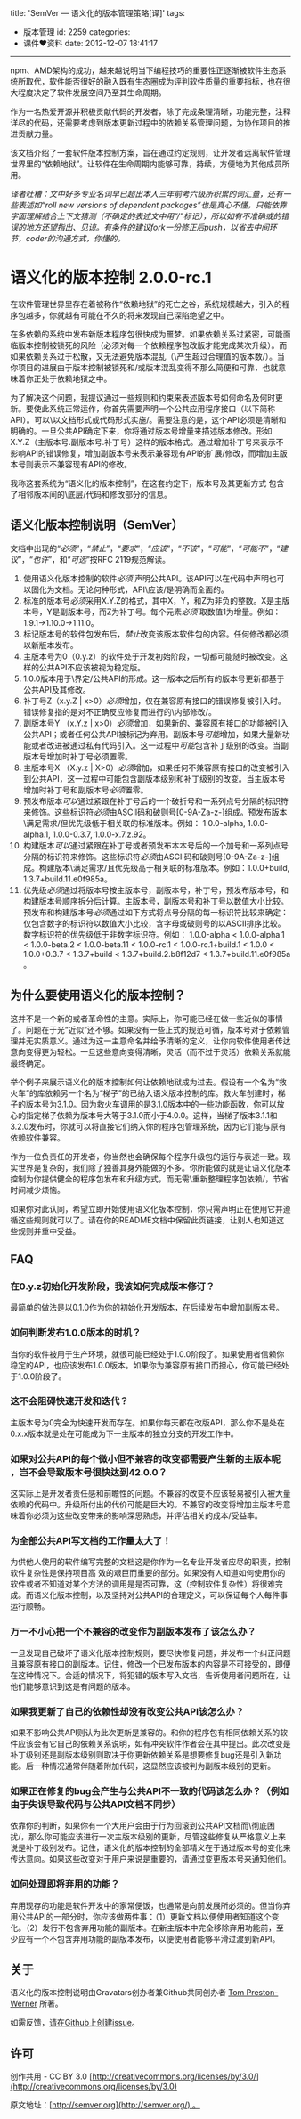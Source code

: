 title: 'SemVer — 语义化的版本管理策略[译]'
tags:
  - 版本管理
id: 2259
categories:
  - 课件❤资料
date: 2012-12-07 18:41:17
---

npm、AMD架构的成功，越来越说明当下编程技巧的重要性正逐渐被软件生态系统所取代，软件能否很好的融入既有生态圈成为评判软件质量的重要指标，也在很大程度决定了软件发展空间乃至其生命周期。

作为一名热爱开源并积极贡献代码的开发者，除了完成条理清晰，功能完整，注释详尽的代码，还需要考虑到版本更新过程中的依赖关系管理问题，为协作项目的推进贡献力量。

该文档介绍了一套软件版本控制方案，旨在通过约定规则，让开发者远离软件管理世界里的“依赖地狱”。让软件在生命周期内能够可靠，持续，方便地为其他成员所用。

<!--more-->

_译者吐槽：文中好多专业名词早已超出本人三年前考六级所积累的词汇量，还有一些表述如“roll new versions of dependent packages”也是真心不懂，只能依靠字面理解结合上下文猜测（不确定的表述文中用“\/”标记），所以如有不准确或的错误的地方还望指出、见谅。有条件的建议fork一份修正后push，以省去中间环节，coder的沟通方式，你懂的。_

# 语义化的版本控制 2.0.0-rc.1

在软件管理世界里存在着被称作“依赖地狱”的死亡之谷，系统规模越大，引入的程序包越多，你就越有可能在不久的将来发现自己深陷绝望之中。

在多依赖的系统中发布新版本程序包很快成为噩梦。如果依赖关系过紧密，可能面临版本控制被锁死的风险（必须对每一个依赖程序包改版才能完成某次升级）。而如果依赖关系过于松散，又无法避免版本混乱（\产生超过合理值的版本数/）。当你项目的进展由于版本控制被锁死和/或版本混乱变得不那么简便和可靠，也就意味着你正处于依赖地狱之中。

为了解决这个问题，我提议通过一些规则和约束来表述版本号如何命名及何时更新。要使此系统正常运作，你首先需要声明一个公共应用程序接口（以下简称API）。可以\以文档形式或代码形式实施/。需要注意的是，这个API必须是清晰和明确的。一旦公共API确定下来，你将通过版本号增量来描述版本修改。形如X.Y.Z（主版本号.副版本号.补丁号）这样的版本格式。通过增加补丁号来表示不影响API的错误修复，增加副版本号来表示兼容现有API的扩展/修改，而增加主版本号则表示不兼容现有API的修改。

我称这套系统为“语义化的版本控制”，在这套约定下，版本号及其更新方式 包含了相邻版本间的\底层/代码和修改部分的信息。

## [](https://github.com/kainy/semver/blob/master/semver_zh.md#%E8%AF%AD%E4%B9%89%E5%8C%96%E7%89%88%E6%9C%AC%E6%8E%A7%E5%88%B6%E8%AF%B4%E6%98%8E%EF%BC%88semver%EF%BC%89)语义化版本控制说明（SemVer）

文档中出现的“*必须*”，“*禁止*”，“*要求*”，“*应该*”，“*不该*”，“*可能*”，“*可能不*”，“*建议*”，“*也许*”，和“*可选*”按RFC 2119规范解读。

1.  使用语义化版本控制的软件*必须* 声明公共API。该API可以在代码中声明也可以固化为文档。无论何种形式，API\应该/是明确而全面的。
2.  标准的版本号*必须*采用X.Y.Z的格式，其中X，Y，和Z为非负的整数。X是主版本号，Y是副版本号，而Z为补丁号。每个元素*必须* 取数值1为增量。例如：1.9.1-&gt;1.10.0-&gt;1.11.0。
3.  标记版本号的软件包发布后，*禁止*改变该版本软件包的内容。任何修改都必须以新版本发布。
4.  主版本号为0（0.y.z）的软件处于开发初始阶段，一切都可能随时被改变。这样的公共API不应该被视为稳定版。
5.  1.0.0版本用于\界定/公共API的形成。这一版本之后所有的版本号更新都基于公共API及其修改。
6.  补丁号Z（x.y.Z | x&gt;0）*必须*增加，仅在兼容原有接口的错误修复被引入时。错误修复指的是对不正确反应修复而进行的\内部修改/。
7.  副版本号Y （x.Y.z | x&gt;0）*必须*增加，如果新的、兼容原有接口的功能被引入公共API；或者任何公共API被标记为弃用。副版本号*可能*增加，如果大量新功能或者改进被通过私有代码引入。这一过程中*可能*包含补丁级别的改变。当副版本号增加时补丁号必须置零。
8.  主版本号X （X.y.z | X&gt;0）*必须*增加，如果任何不兼容原有接口的改变被引入到公共API，这一过程中可能包含副版本级别和补丁级别的改变。当主版本号增加时补丁号和副版本号*必须*置零。
9.  预发布版本*可以*通过紧跟在补丁号后的一个破折号和一系列点号分隔的标识符来修饰。这些标识符*必须*由ASCII码和破则号[0-9A-Za-z-]组成。预发布版本\满足需求/但优先级低于相关联的标准版本。例如： 1.0.0-alpha, 1.0.0-alpha.1, 1.0.0-0.3.7, 1.0.0-x.7.z.92。
10.  构建版本*可以*通过紧跟在补丁号或者预发布本本号后的一个加号和一系列点号分隔的标识符来修饰。这些标识符*必须*由ASCII码和破则号[0-9A-Za-z-]组成。构建版本\满足需求/且优先级高于相关联的标准版本。例如：1.0.0+build, 1.3.7+build.11.e0f985a。
11.  优先级*必须*通过将版本号按主版本号，副版本号，补丁号，预发布版本号，和构建版本号顺序拆分后计算。主版本号，副版本号和补丁号以数值大小比较。预发布和构建版本号*必须*通过如下方式将点号分隔的每一标识符比较来确定：仅包含数字的标识符以数值大小比较，含字母或破则号的以ASCII排序比较。数字标识符的优先级低于非数字标识符。例如： 1.0.0-alpha &lt; 1.0.0-alpha.1 &lt; 1.0.0-beta.2 &lt; 1.0.0-beta.11 &lt; 1.0.0-rc.1 &lt; 1.0.0-rc.1+build.1 &lt; 1.0.0 &lt; 1.0.0+0.3.7 &lt; 1.3.7+build &lt; 1.3.7+build.2.b8f12d7 &lt; 1.3.7+build.11.e0f985a 。

## [](https://github.com/kainy/semver/blob/master/semver_zh.md#%E4%B8%BA%E4%BB%80%E4%B9%88%E8%A6%81%E4%BD%BF%E7%94%A8%E8%AF%AD%E4%B9%89%E5%8C%96%E7%9A%84%E7%89%88%E6%9C%AC%E6%8E%A7%E5%88%B6%EF%BC%9F)为什么要使用语义化的版本控制？

这并不是一个新的或者革命性的主意。实际上，你可能已经在做一些近似的事情了。问题在于光“近似”还不够。如果没有一些正式的规范可循，版本号对于依赖管理并无实质意义。通过为这一主意命名并给予清晰的定义，让你向软件使用者传达意向变得更为轻松。一旦这些意向变得清晰，灵活（而不过于灵活）依赖关系就能最终确定。

举个例子来展示语义化的版本控制如何让依赖地狱成为过去。假设有一个名为“救火车”的库依赖另一个名为“梯子”的已纳入语义版本控制的库。救火车创建时，梯子的版本号为3.1.0。因为救火车调用的是3.1.0版本中的一些功能函数，你可以放心的指定梯子依赖为版本号大等于3.1.0而小于4.0.0。这样，当梯子版本3.1.1和3.2.0发布时，你就可以将直接它们纳入你的程序包管理系统，因为它们能与原有依赖软件兼容。

作为一位负责任的开发者，你当然也会确保每个程序升级包的运行与表述一致。现实世界是复杂的，我们除了独善其身外能做的不多。你所能做的就是让语义化版本控制为你提供健全的程序包发布和升级方式，而无需\重新整理程序包依赖/，节省时间减少烦恼。

如果你对此认同，希望立即开始使用语义化版本控制，你只需声明正在使用它并遵循这些规则就可以了。请在你的README文档中保留此页链接，让别人也知道这些规则并重中受益。

## [](https://github.com/kainy/semver/blob/master/semver_zh.md#faq)FAQ

### [](https://github.com/kainy/semver/blob/master/semver_zh.md#%E5%9C%A80yz%E5%88%9D%E5%A7%8B%E5%8C%96%E5%BC%80%E5%8F%91%E9%98%B6%E6%AE%B5%EF%BC%8C%E6%88%91%E8%AF%A5%E5%A6%82%E4%BD%95%E5%AE%8C%E6%88%90%E7%89%88%E6%9C%AC%E4%BF%AE%E8%AE%A2%EF%BC%9F)在0.y.z初始化开发阶段，我该如何完成版本修订？

最简单的做法是以0.1.0作为你的初始化开发版本，在后续发布中增加副版本号。

### [](https://github.com/kainy/semver/blob/master/semver_zh.md#%E5%A6%82%E4%BD%95%E5%88%A4%E6%96%AD%E5%8F%91%E5%B8%83100%E7%89%88%E6%9C%AC%E7%9A%84%E6%97%B6%E6%9C%BA%EF%BC%9F)如何判断发布1.0.0版本的时机？

当你的软件被用于生产环境，就很可能已经处于1.0.0阶段了。如果使用者信赖你稳定的API，也应该发布1.0.0版本。如果你为兼容原有接口而担心，你可能已经处于1.0.0阶段了。

### [](https://github.com/kainy/semver/blob/master/semver_zh.md#%E8%BF%99%E4%B8%8D%E4%BC%9A%E9%98%BB%E7%A2%8D%E5%BF%AB%E9%80%9F%E5%BC%80%E5%8F%91%E5%92%8C%E8%BF%AD%E4%BB%A3%EF%BC%9F)这不会阻碍快速开发和迭代？

主版本号为0完全为快速开发而存在。如果你每天都在改版API，那么你不是处在0.x.x版本就是处在可能成为下一主版本的独立分支的开发工作中。

### [](https://github.com/kainy/semver/blob/master/semver_zh.md#%E5%A6%82%E6%9E%9C%E5%AF%B9%E5%85%AC%E5%85%B1api%E7%9A%84%E6%AF%8F%E4%B8%AA%E5%BE%AE%E5%B0%8F%E4%BD%86%E4%B8%8D%E5%85%BC%E5%AE%B9%E7%9A%84%E6%94%B9%E5%8F%98%E9%83%BD%E9%9C%80%E8%A6%81%E4%BA%A7%E7%94%9F%E6%96%B0%E7%9A%84%E4%B8%BB%E7%89%88%E6%9C%AC%E5%91%A2-%EF%BC%8C%E5%B2%82%E4%B8%8D%E4%BC%9A%E5%AF%BC%E8%87%B4%E7%89%88%E6%9C%AC%E5%8F%B7%E5%BE%88%E5%BF%AB%E8%BE%BE%E5%88%B04200%EF%BC%9F)如果对公共API的每个微小但不兼容的改变都需要产生新的主版本呢 ，岂不会导致版本号很快达到42.0.0？

这实际上是开发者责任感和前瞻性的问题。不兼容的改变不应该轻易被引入被大量依赖的代码中。升级所付出的代价可能是巨大的。不兼容的改变将增加主版本号意味着你必须为这些改变带来的影响深思熟虑，并评估相关的成本/受益率。

### [](https://github.com/kainy/semver/blob/master/semver_zh.md#%E4%B8%BA%E5%85%A8%E9%83%A8%E5%85%AC%E5%85%B1api%E5%86%99%E6%96%87%E6%A1%A3%E7%9A%84%E5%B7%A5%E4%BD%9C%E9%87%8F%E5%A4%AA%E5%A4%A7%E4%BA%86%EF%BC%81)为全部公共API写文档的工作量太大了！

为供他人使用的软件编写完整的文档这是你作为一名专业开发者应尽的职责，控制软件复杂性是保持项目高 效的艰巨而重要的部分。如果没有人知道如何使用你的软件或者不知道对某个方法的调用是是否可靠，这（控制软件复杂性）将很难完成。而语义化版本控制，以及坚持对公共API的合理定义，可以保证每个人每件事运行顺畅。

### [](https://github.com/kainy/semver/blob/master/semver_zh.md#%E4%B8%87%E4%B8%80%E4%B8%8D%E5%B0%8F%E5%BF%83%E6%8A%8A%E4%B8%80%E4%B8%AA%E4%B8%8D%E5%85%BC%E5%AE%B9%E7%9A%84%E6%94%B9%E5%8F%98%E4%BD%9C%E4%B8%BA%E5%89%AF%E7%89%88%E6%9C%AC%E5%8F%91%E5%B8%83%E4%BA%86%E8%AF%A5%E6%80%8E%E4%B9%88%E5%8A%9E%EF%BC%9F)万一不小心把一个不兼容的改变作为副版本发布了该怎么办？

一旦发现自己破坏了语义化版本控制规则，要尽快修复问题，并发布一个纠正问题且兼容原有接口的副版本。记住，修改一个已发布版本的内容是不可接受的，即便在这种情况下。合适的情况下，将犯错的版本写入文档，告诉使用者问题所在，让他们能够意识到这是有问题的版本。

### [](https://github.com/kainy/semver/blob/master/semver_zh.md#%E5%A6%82%E6%9E%9C%E6%88%91%E6%9B%B4%E6%96%B0%E4%BA%86%E8%87%AA%E5%B7%B1%E7%9A%84%E4%BE%9D%E8%B5%96%E6%80%A7%E5%8D%B4%E6%B2%A1%E6%9C%89%E6%94%B9%E5%8F%98%E5%85%AC%E5%85%B1api%E8%AF%A5%E6%80%8E%E4%B9%88%E5%8A%9E%EF%BC%9F)如果我更新了自己的依赖性却没有改变公共API该怎么办？

如果不影响公共API则认为此次更新是兼容的。和你的程序包有相同依赖关系的软件应该会有它自己的依赖关系说明，如有冲突软件作者会在其中提出。此次改变是补丁级别还是副版本级别则取决于你更新依赖关系是想要修复bug还是引入新功能。后一种情况通常伴随着附加代码，这显然应该被判为副版本级别的更新。

### [](https://github.com/kainy/semver/blob/master/semver_zh.md#%E5%A6%82%E6%9E%9C%E6%AD%A3%E5%9C%A8%E4%BF%AE%E5%A4%8D%E7%9A%84bug%E4%BC%9A%E4%BA%A7%E7%94%9F%E4%B8%8E%E5%85%AC%E5%85%B1api%E4%B8%8D%E4%B8%80%E8%87%B4%E7%9A%84%E4%BB%A3%E7%A0%81%E8%AF%A5%E6%80%8E%E4%B9%88%E5%8A%9E%EF%BC%9F%EF%BC%88%E4%BE%8B%E5%A6%82%E7%94%B1%E4%BA%8E%E5%A4%B1%E8%AF%AF%E5%AF%BC%E8%87%B4%E4%BB%A3%E7%A0%81%E4%B8%8E%E5%85%AC%E5%85%B1api%E6%96%87%E6%A1%A3%E4%B8%8D%E5%90%8C%E6%AD%A5%EF%BC%89)如果正在修复的bug会产生与公共API不一致的代码该怎么办？（例如由于失误导致代码与公共API文档不同步）

依靠你的判断，如果你有一个大用户会由于行为回滚到公共API文档而\彻底困扰/，那么你可能应该进行一次主版本级别的更新，尽管这些修复从严格意义上来说是补丁级别发布。记住，语义化的版本控制的全部精义在于通过版本号的变化来传达意向。如果这些改变对于用户来说是重要的，请通过变更版本号来通知他们。

### [](https://github.com/kainy/semver/blob/master/semver_zh.md#%E5%A6%82%E4%BD%95%E5%A4%84%E7%90%86%E5%8D%B3%E5%B0%86%E5%BC%83%E7%94%A8%E7%9A%84%E5%8A%9F%E8%83%BD%EF%BC%9F)如何处理即将弃用的功能？

弃用现存的功能是软件开发中的家常便饭，也通常是向前发展所必须的。但当你弃用公共API的一部分时，你应该做两件事：（1）更新文档以便使用者知道这个变化。（2）发行不包含弃用功能的副版本。在新主版本中完全移除弃用功能前，至少应有一个不包含弃用功能的副版本发布，以便使用者能够平滑过渡到新API。

## [](https://github.com/kainy/semver/blob/master/semver_zh.md#%E5%85%B3%E4%BA%8E)关于

语义化的版本控制说明由Gravatars创办者兼Github共同创办者 [Tom Preston-Werner](http://tom.preston-werner.com/) 所著。

如需反馈，[请在Github上创建issue](https://github.com/mojombo/semver/issues)。

## [](https://github.com/kainy/semver/blob/master/semver_zh.md#%E8%AE%B8%E5%8F%AF)许可

创作共用 - CC BY 3.0 [http://creativecommons.org/licenses/by/3.0/](http://creativecommons.org/licenses/by/3.0)

原文地址：[http://semver.org](http://semver.org/) 。